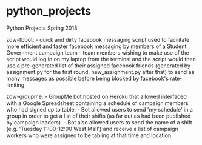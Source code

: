 # python_projects
Python Projects Spring 2018

zdw-fbbot:
    - quick and dirty facebook messaging script used to facilitate more efficient
      and faster facebook messaging by members of a Student Government campaign team
    - team members wishing to make use of the script would log in on my laptop from the terminal
      and the script would then use a pre-generated list of their assigned facebook friends
      (generated by assignment.py for the first round, new_assignment.py after that)
      to send as many messages as possible before being blocked by facebook's rate-limiting

zdw-groupme:
    - GroupMe bot hosted on Heroku that allowed interfaced with a Google Spreadsheet
      containing a schedule of campaign members who had signed up to table.
    - Bot allowed users to send 'my schedule' in a group in order to get a list of their
      shifts (as far out as had been published by campaign leaders).
    - Bot also allowed users to send the name of a shift (e.g. 'Tuesday 11:00-12:00 West Mall')
      and receive a list of campaign workers who were assigned to be tabling at that
      time and location.
